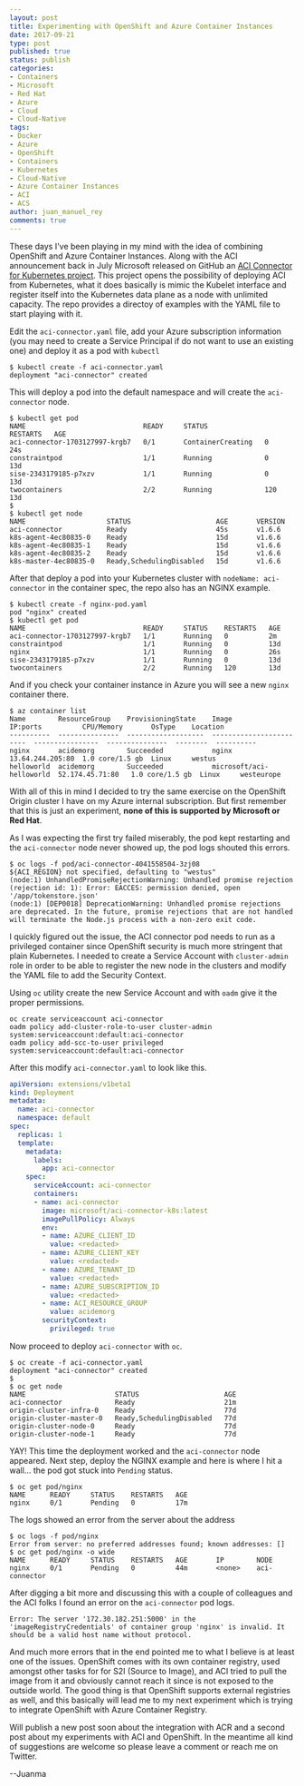 ```yaml
---
layout: post
title: Experimenting with OpenShift and Azure Container Instances
date: 2017-09-21
type: post
published: true
status: publish
categories:
- Containers
- Microsoft
- Red Hat
- Azure
- Cloud
- Cloud-Native
tags:
- Docker
- Azure
- OpenShift
- Containers
- Kubernetes
- Cloud-Native
- Azure Container Instances
- ACI
- ACS
author: juan_manuel_rey
comments: true
---
```


These days I've been playing in my mind with the idea of combining OpenShift and Azure Container Instances. Along with the ACI announcement back in July Microsoft released on GitHub an [ACI Connector for Kubernetes project](https://github.com/Azure/aci-connector-k8s). This project opens the possibility of deploying ACI from Kubernetes, what it does basically is mimic the Kubelet interface and register itself into the Kubernetes data plane as a node with unlimited capacity. The repo provides a directoy of examples with the YAML file to start playing with it. 

Edit the `aci-connector.yaml` file, add your Azure subscription information (you may need to create a Service Principal if do not want to use an existing one) and deploy it as a pod with `kubectl`

```
$ kubectl create -f aci-connector.yaml
deployment "aci-connector" created
```

This will deploy a pod into the default namespace and will create the `aci-connector` node. 

```
$ kubectl get pod
NAME                             READY     STATUS              RESTARTS   AGE
aci-connector-1703127997-krgb7   0/1       ContainerCreating   0          24s
constraintpod                    1/1       Running             0          13d
sise-2343179185-p7xzv            1/1       Running             0          13d
twocontainers                    2/2       Running             120        13d
$
$ kubectl get node
NAME                    STATUS                     AGE       VERSION
aci-connector           Ready                      45s       v1.6.6
k8s-agent-4ec80835-0    Ready                      15d       v1.6.6
k8s-agent-4ec80835-1    Ready                      15d       v1.6.6
k8s-agent-4ec80835-2    Ready                      15d       v1.6.6
k8s-master-4ec80835-0   Ready,SchedulingDisabled   15d       v1.6.6
```

After that deploy a pod into your Kubernetes cluster with `nodeName: aci-connector` in the container spec, the repo also has an NGINX example.

```
$ kubectl create -f nginx-pod.yaml
pod "nginx" created
$ kubectl get pod
NAME                             READY     STATUS    RESTARTS   AGE
aci-connector-1703127997-krgb7   1/1       Running   0          2m
constraintpod                    1/1       Running   0          13d
nginx                            1/1       Running   0          26s
sise-2343179185-p7xzv            1/1       Running   0          13d
twocontainers                    2/2       Running   120        13d
```

And if you check your container instance in Azure you will see a new `nginx` container there. 

```
$ az container list
Name        ResourceGroup    ProvisioningState    Image                     IP:ports          CPU/Memory       OsType    Location
----------  ---------------  -------------------  ------------------------  ----------------  ---------------  --------  ----------
nginx       acidemorg        Succeeded            nginx                     13.64.244.205:80  1.0 core/1.5 gb  Linux     westus
helloworld  acidemorg        Succeeded            microsoft/aci-helloworld  52.174.45.71:80   1.0 core/1.5 gb  Linux     westeurope
```

With all of this in mind I decided to try the same exercise on the OpenShift Origin cluster I have on my Azure internal subscription. But first remember that this is just an experiment, **none of this is supported by Microsoft or Red Hat**. 

As I was expecting the first try failed miserably, the pod kept restarting and the `aci-connector` node never showed up, the pod logs shouted this errors.

```
$ oc logs -f pod/aci-connector-4041558504-3zj08
${ACI_REGION} not specified, defaulting to "westus"
(node:1) UnhandledPromiseRejectionWarning: Unhandled promise rejection (rejection id: 1): Error: EACCES: permission denied, open '/app/tokenstore.json'
(node:1) [DEP0018] DeprecationWarning: Unhandled promise rejections are deprecated. In the future, promise rejections that are not handled will terminate the Node.js process with a non-zero exit code.
```

I quickly figured out the issue, the ACI connector pod needs to run as a privileged container since OpenShift security is much more stringent that plain Kubernetes. I needed to create a Service Account with `cluster-admin` role in order to be able to register the new node in the clusters and modify the YAML file to add the Security Context.  

Using `oc` utility create the new Service Account and with `oadm` give it the proper permissions. 

```
oc create serviceaccount aci-connector
oadm policy add-cluster-role-to-user cluster-admin system:serviceaccount:default:aci-connector
oadm policy add-scc-to-user privileged system:serviceaccount:default:aci-connector
```

After this modify `aci-connector.yaml` to look like this.

```yaml
apiVersion: extensions/v1beta1
kind: Deployment
metadata:
  name: aci-connector
  namespace: default
spec:
  replicas: 1
  template:
    metadata:
      labels:
        app: aci-connector
    spec:
      serviceAccount: aci-connector
      containers:
      - name: aci-connector
        image: microsoft/aci-connector-k8s:latest
        imagePullPolicy: Always
        env:
        - name: AZURE_CLIENT_ID
          value: <redacted>
        - name: AZURE_CLIENT_KEY
          value: <redacted>
        - name: AZURE_TENANT_ID
          value: <redacted>
        - name: AZURE_SUBSCRIPTION_ID
          value: <redacted>
        - name: ACI_RESOURCE_GROUP
          value: acidemorg
        securityContext:
          privileged: true
```

Now proceed to deploy `aci-connector` with `oc`.

```
$ oc create -f aci-connector.yaml
deployment "aci-connector" created
$
$ oc get node
NAME                      STATUS                     AGE
aci-connector             Ready                      21m
origin-cluster-infra-0    Ready                      77d
origin-cluster-master-0   Ready,SchedulingDisabled   77d
origin-cluster-node-0     Ready                      77d
origin-cluster-node-1     Ready                      77d
```

YAY! This time the deployment worked and the `aci-connector` node appeared. Next step, deploy the NGINX example and here is where I hit a wall... the pod got stuck into `Pending` status.

```
$ oc get pod/nginx
NAME      READY     STATUS    RESTARTS   AGE
nginx     0/1       Pending   0          17m
```

The logs showed an error from the server about the address

```
$ oc logs -f pod/nginx
Error from server: no preferred addresses found; known addresses: []
$ oc get pod/nginx -o wide
NAME      READY     STATUS    RESTARTS   AGE       IP        NODE
nginx     0/1       Pending   0          44m       <none>    aci-connector
```

After digging a bit more and discussing this with a couple of colleagues and the ACI folks I found an error on the `aci-connector` pod logs. 

```
Error: The server '172.30.182.251:5000' in the 'imageRegistryCredentials' of container group 'nginx' is invalid. It should be a valid host name without protocol.
```

And much more errors that in the end pointed me to what I believe is at least one of the issues. OpenShift comes with its own container registry, used amongst other tasks for for S2I (Source to Image), and ACI tried to pull the image from it and obviously cannot reach it since is not exposed to the outside world. The good thing is that OpenShift supports external registries as well, and this basically will lead me to my next experiment which is trying to integrate OpenShift with Azure Container Registry. 

Will publish a new post soon about the integration with ACR and a second post about my experiments with ACI and OpenShift. In the meantime all kind of suggestions are welcome so please leave a comment or reach me on Twitter. 

--Juanma

